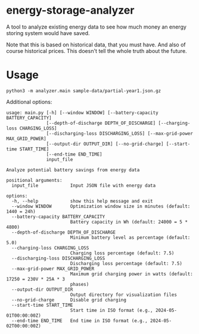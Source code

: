 # energy-storage-analyzer
A tool to analyze existing energy data to see how much money an energy storing system would have saved.

Note that this is based on historical data, that you must have. And also of course historical prices. This doesn't tell the whole truth about the future.

# Usage
`python3 -m analyzer.main sample-data/partial-year1.json.gz`

Additional options:
```
usage: main.py [-h] [--window WINDOW] [--battery-capacity BATTERY_CAPACITY]
               [--depth-of-discharge DEPTH_OF_DISCHARGE] [--charging-loss CHARGING_LOSS]
               [--discharging-loss DISCHARGING_LOSS] [--max-grid-power MAX_GRID_POWER]
               [--output-dir OUTPUT_DIR] [--no-grid-charge] [--start-time START_TIME]
               [--end-time END_TIME]
               input_file

Analyze potential battery savings from energy data

positional arguments:
  input_file            Input JSON file with energy data

options:
  -h, --help            show this help message and exit
  --window WINDOW       Optimization window size in minutes (default: 1440 = 24h)
  --battery-capacity BATTERY_CAPACITY
                        Battery capacity in Wh (default: 24000 = 5 * 4800)
  --depth-of-discharge DEPTH_OF_DISCHARGE
                        Minimum battery level as percentage (default: 5.0)
  --charging-loss CHARGING_LOSS
                        Charging loss percentage (default: 7.5)
  --discharging-loss DISCHARGING_LOSS
                        Discharging loss percentage (default: 7.5)
  --max-grid-power MAX_GRID_POWER
                        Maximum grid charging power in watts (default: 17250 = 230V * 25A * 3
                        phases)
  --output-dir OUTPUT_DIR
                        Output directory for visualization files
  --no-grid-charge      Disable grid charging
  --start-time START_TIME
                        Start time in ISO format (e.g., 2024-05-01T00:00:00Z)
  --end-time END_TIME   End time in ISO format (e.g., 2024-05-02T00:00:00Z)
```

